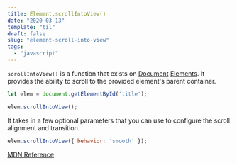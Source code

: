 ```yaml
---
title: Element.scrollIntoView()
date: "2020-03-13"
template: "til"
draft: false
slug: "element-scroll-into-view"
tags:
  - "javascript"
---
```


`scrollIntoView()` is a function that exists on
[Document](https://developer.mozilla.org/en-US/docs/Web/API/Document) [Elements](https://developer.mozilla.org/en-US/docs/Web/API/Element).
It provides the ability to scroll to the provided element's parent container. 


```javascript
let elem = document.getElementById('title');

elem.scrollIntoView();
```

It takes in a few optional parameters that you can use to configure the scroll alignment and transition. 

```javascript
elem.scrollIntoView({ behavior: 'smooth' });
```

[MDN Reference](https://developer.mozilla.org/en-US/docs/Web/API/Element/scrollIntoView)

